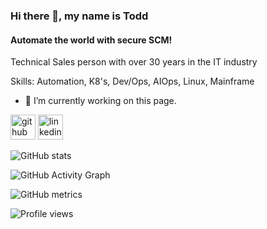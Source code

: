 ### Hi there 👋, my name is Todd
#### Automate the world with secure SCM!
Technical Sales person with over 30 years in the IT industry

Skills: Automation, K8's, Dev/Ops, AIOps, Linux, Mainframe

- 🔭 I’m currently working on this page. 


[<img src='https://cdn.jsdelivr.net/npm/simple-icons@3.0.1/icons/github.svg' alt='github' height='40'>](https://github.com/toddvy56ibm)  [<img src='https://cdn.jsdelivr.net/npm/simple-icons@3.0.1/icons/linkedin.svg' alt='linkedin' height='40'>](https://www.linkedin.com/in/ToddVydick/)  

![GitHub stats](https://github-readme-stats.vercel.app/api?username=toddvy56ibm&show_icons=true)  

![GitHub Activity Graph](https://activity-graph.herokuapp.com/graph?username=toddvy56ibm)  

![GitHub metrics](https://metrics.lecoq.io/toddvy56ibm)  

![Profile views](https://gpvc.arturio.dev/toddvy56ibm)  




